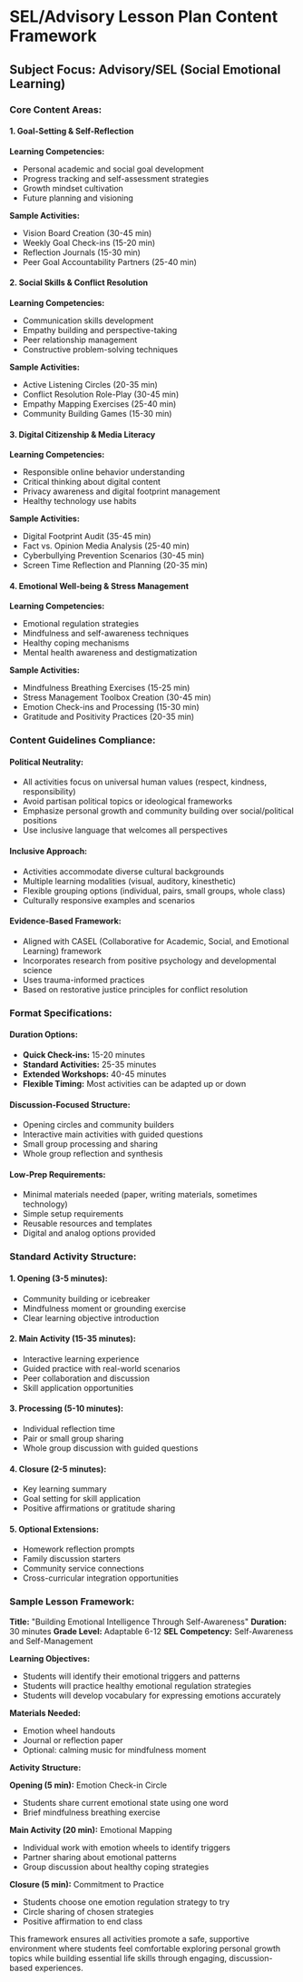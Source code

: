 # SEL/Advisory Lesson Plan Content Framework

## Subject Focus: Advisory/SEL (Social Emotional Learning)

### Core Content Areas:

#### 1. Goal-Setting & Self-Reflection
**Learning Competencies:**
- Personal academic and social goal development
- Progress tracking and self-assessment strategies
- Growth mindset cultivation
- Future planning and visioning

**Sample Activities:**
- Vision Board Creation (30-45 min)
- Weekly Goal Check-ins (15-20 min)
- Reflection Journals (15-30 min)
- Peer Goal Accountability Partners (25-40 min)

#### 2. Social Skills & Conflict Resolution
**Learning Competencies:**
- Communication skills development
- Empathy building and perspective-taking
- Peer relationship management
- Constructive problem-solving techniques

**Sample Activities:**
- Active Listening Circles (20-35 min)
- Conflict Resolution Role-Play (30-45 min)
- Empathy Mapping Exercises (25-40 min)
- Community Building Games (15-30 min)

#### 3. Digital Citizenship & Media Literacy
**Learning Competencies:**
- Responsible online behavior understanding
- Critical thinking about digital content
- Privacy awareness and digital footprint management
- Healthy technology use habits

**Sample Activities:**
- Digital Footprint Audit (35-45 min)
- Fact vs. Opinion Media Analysis (25-40 min)
- Cyberbullying Prevention Scenarios (30-45 min)
- Screen Time Reflection and Planning (20-35 min)

#### 4. Emotional Well-being & Stress Management
**Learning Competencies:**
- Emotional regulation strategies
- Mindfulness and self-awareness techniques
- Healthy coping mechanisms
- Mental health awareness and destigmatization

**Sample Activities:**
- Mindfulness Breathing Exercises (15-25 min)
- Stress Management Toolbox Creation (30-45 min)
- Emotion Check-ins and Processing (15-30 min)
- Gratitude and Positivity Practices (20-35 min)

### Content Guidelines Compliance:

#### Political Neutrality:
- All activities focus on universal human values (respect, kindness, responsibility)
- Avoid partisan political topics or ideological frameworks
- Emphasize personal growth and community building over social/political positions
- Use inclusive language that welcomes all perspectives

#### Inclusive Approach:
- Activities accommodate diverse cultural backgrounds
- Multiple learning modalities (visual, auditory, kinesthetic)
- Flexible grouping options (individual, pairs, small groups, whole class)
- Culturally responsive examples and scenarios

#### Evidence-Based Framework:
- Aligned with CASEL (Collaborative for Academic, Social, and Emotional Learning) framework
- Incorporates research from positive psychology and developmental science
- Uses trauma-informed practices
- Based on restorative justice principles for conflict resolution

### Format Specifications:

#### Duration Options:
- **Quick Check-ins:** 15-20 minutes
- **Standard Activities:** 25-35 minutes
- **Extended Workshops:** 40-45 minutes
- **Flexible Timing:** Most activities can be adapted up or down

#### Discussion-Focused Structure:
- Opening circles and community builders
- Interactive main activities with guided questions
- Small group processing and sharing
- Whole group reflection and synthesis

#### Low-Prep Requirements:
- Minimal materials needed (paper, writing materials, sometimes technology)
- Simple setup requirements
- Reusable resources and templates
- Digital and analog options provided

### Standard Activity Structure:

#### 1. Opening (3-5 minutes):
- Community building or icebreaker
- Mindfulness moment or grounding exercise
- Clear learning objective introduction

#### 2. Main Activity (15-35 minutes):
- Interactive learning experience
- Guided practice with real-world scenarios
- Peer collaboration and discussion
- Skill application opportunities

#### 3. Processing (5-10 minutes):
- Individual reflection time
- Pair or small group sharing
- Whole group discussion with guided questions

#### 4. Closure (2-5 minutes):
- Key learning summary
- Goal setting for skill application
- Positive affirmations or gratitude sharing

#### 5. Optional Extensions:
- Homework reflection prompts
- Family discussion starters
- Community service connections
- Cross-curricular integration opportunities

### Sample Lesson Framework:

**Title:** "Building Emotional Intelligence Through Self-Awareness"
**Duration:** 30 minutes
**Grade Level:** Adaptable 6-12
**SEL Competency:** Self-Awareness and Self-Management

**Learning Objectives:**
- Students will identify their emotional triggers and patterns
- Students will practice healthy emotional regulation strategies
- Students will develop vocabulary for expressing emotions accurately

**Materials Needed:**
- Emotion wheel handouts
- Journal or reflection paper
- Optional: calming music for mindfulness moment

**Activity Structure:**

**Opening (5 min):** Emotion Check-in Circle
- Students share current emotional state using one word
- Brief mindfulness breathing exercise

**Main Activity (20 min):** Emotional Mapping
- Individual work with emotion wheels to identify triggers
- Partner sharing about emotional patterns
- Group discussion about healthy coping strategies

**Closure (5 min):** Commitment to Practice
- Students choose one emotion regulation strategy to try
- Circle sharing of chosen strategies
- Positive affirmation to end class

This framework ensures all activities promote a safe, supportive environment where students feel comfortable exploring personal growth topics while building essential life skills through engaging, discussion-based experiences.